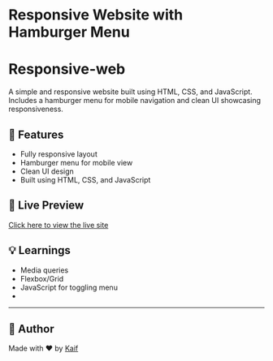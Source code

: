 # Responsive Website with Hamburger Menu

# Responsive-web
A simple and responsive website built using HTML, CSS, and JavaScript. Includes a hamburger menu for mobile navigation and clean UI showcasing responsiveness.

## 📱 Features
- Fully responsive layout
- Hamburger menu for mobile view
- Clean UI design
- Built using HTML, CSS, and JavaScript

## 🚀 Live Preview

[Click here to view the live site](https://kafinity.github.io/Responsive-web/)


## 💡 Learnings
- Media queries
- Flexbox/Grid
- JavaScript for toggling menu
- 

---

## 📌 Author

Made with ❤️ by [Kaif](https://github.com/Kafinity)
